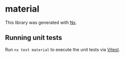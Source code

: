 # material

This library was generated with [Nx](https://nx.dev).

## Running unit tests

Run `nx test material` to execute the unit tests via [Vitest](https://vitest.dev/).
